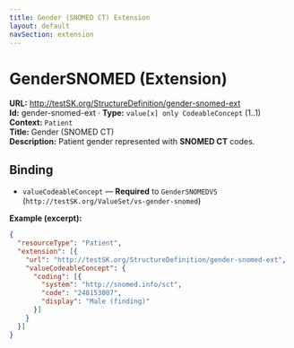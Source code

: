 ```yaml
---
title: Gender (SNOMED CT) Extension
layout: default
navSection: extension
---
```


# GenderSNOMED (Extension)

**URL:** http://testSK.org/StructureDefinition/gender-snomed-ext  
**Id:** gender-snomed-ext · **Type:** `value[x] only CodeableConcept` (1..1)  
**Context:** `Patient`  
**Title:** Gender (SNOMED CT)  
**Description:** Patient gender represented with **SNOMED CT** codes.

## Binding
- `valueCodeableConcept` — **Required** to `GenderSNOMEDVS` (`http://testSK.org/ValueSet/vs-gender-snomed`)

**Example (excerpt):**
```json
{
  "resourceType": "Patient",
  "extension": [{
    "url": "http://testSK.org/StructureDefinition/gender-snomed-ext",
    "valueCodeableConcept": {
      "coding": [{
        "system": "http://snomed.info/sct",
        "code": "248153007",
        "display": "Male (finding)"
      }]
    }
  }]
}